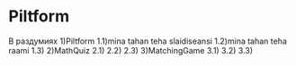 # Piltform
В раздумиях
1)Piltform
1.1)mina tahan teha slaidiseansi
1.2)mina tahan teha raami
1.3)
2)MathQuiz
2.1)
2.2)
2.3)
3)MatchingGame
3.1)
3.2)
3.3)
